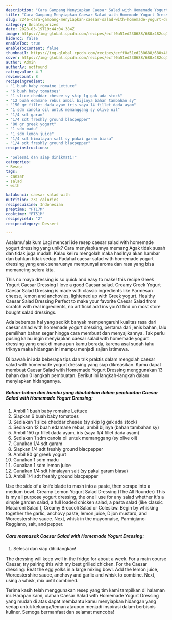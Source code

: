 ```yaml
---
description: "Cara Gampang Menyiapkan Caesar Salad with Homemade Yogurt Dressing{ yang Lezat"
title: "Cara Gampang Menyiapkan Caesar Salad with Homemade Yogurt Dressing{ yang Lezat"
slug: 2246-cara-gampang-menyiapkan-caesar-salad-with-homemade-yogurt-dressing-yang-lezat
category: Uncategorized
date: 2023-03-19T19:44:04.384Z
image: https://img-global.cpcdn.com/recipes/ecff0a51ed230688/680x482cq70/caesar-salad-with-homemade-yogurt-dressing-foto-resep-utama.jpg
hideToc: false
enableToc: true
enableTocContent: false
thumbnail: https://img-global.cpcdn.com/recipes/ecff0a51ed230688/680x482cq70/caesar-salad-with-homemade-yogurt-dressing-foto-resep-utama.jpg
cover: https://img-global.cpcdn.com/recipes/ecff0a51ed230688/680x482cq70/caesar-salad-with-homemade-yogurt-dressing-foto-resep-utama.jpg
author: Admin
authorAv: notfound
ratingvalue: 4.7
reviewcount: 8
recipeingredient:
- "1 buah baby romaine Lettuce"
- "6 buah baby tomatoes"
- "1 slice cheddar chesee sy skip lg gak ada stock"
- "12 buah edamane rebus ambil bijinya bahan tambahan sy"
- "150 gr fillet dada ayam iris saya 14 fillet dada ayam"
- "1 sdm canola oil untuk memanggang sy olive oil"
- "1/4 sdt garam"
- "1/4 sdt freshly ground blacpepper"
- "80 gr greek yogurt"
- "1 sdm madu"
- "1 sdm lemon juice"
- "1/4 sdt himalayan salt sy pakai garam biasa"
- "1/4 sdt freshly ground blacpepper"
recipeinstructions:

- "Selesai dan siap dinikmati!"
categories:
- Resep
tags:
- caesar
- salad
- with

katakunci: caesar salad with 
nutrition: 231 calories
recipecuisine: Indonesian
preptime: "PT17M"
cooktime: "PT51M"
recipeyield: "2"
recipecategory: Dessert

---
```



Asalamu'alaikum Lagi mencari ide resep caesar salad with homemade yogurt dressing yang unik? Cara menyiapkannya memang Agak tidak susah dan tidak juga mudah. Kalau keliru mengolah maka hasilnya akan hambar dan bahkan tidak sedap. Padahal caesar salad with homemade yogurt dressing yang enak seharusnya mempunyai aroma dan rasa yang bisa memancing selera kita.


This no mayo dressing is so quick and easy to make! this recipe Greek Yogurt Caesar Dressing I love a good Caesar salad. Creamy Greek Yogurt Caesar Salad Dressing is made with classic ingredients like Parmesan cheese, lemon and anchovies, lightened up with Greek yogurt. Healthy Caesar Salad Dressing Perfect to make your favorite Caesar Salad from scratch with real ingredients, no artificial add ins you&#39;d find on most store bought salad dressings.

Ada beberapa hal yang sedikit banyak mempengaruhi kualitas rasa dari caesar salad with homemade yogurt dressing, pertama dari jenis bahan, lalu pemilihan bahan segar hingga cara membuat dan menyajikannya. Tak perlu pusing kalau ingin menyiapkan caesar salad with homemade yogurt dressing yang enak di mana pun kamu berada, karena asal sudah tahu triknya maka hidangan ini mampu menjadi sajian istimewa.


Di bawah ini ada beberapa tips dan trik praktis dalam mengolah caesar salad with homemade yogurt dressing yang siap dikreasikan. Kamu dapat membuat Caesar Salad with Homemade Yogurt Dressing menggunakan 13 bahan dan 0 langkah pembuatan. Berikut ini langkah-langkah dalam menyiapkan hidangannya.

<!--inarticleads1-->

##### Bahan-bahan dan bumbu yang dibutuhkan dalam pembuatan Caesar Salad with Homemade Yogurt Dressing:

1. Ambil 1 buah baby romaine Lettuce
1. Siapkan 6 buah baby tomatoes
1. Sediakan 1 slice cheddar chesee (sy skip lg gak ada stock)
1. Sediakan 12 buah edamane rebus, ambil bijinya (bahan tambahan sy)
1. Ambil 150 gr fillet dada ayam, iris (saya 1/4 fillet dada ayam)
1. Sediakan 1 sdm canola oil untuk memanggang (sy olive oil)
1. Gunakan 1/4 sdt garam
1. Siapkan 1/4 sdt freshly ground blacpepper
1. Ambil 80 gr greek yogurt
1. Gunakan 1 sdm madu
1. Gunakan 1 sdm lemon juice
1. Gunakan 1/4 sdt himalayan salt (sy pakai garam biasa)
1. Ambil 1/4 sdt freshly ground blacpepper


Use the side of a knife blade to mash into a paste, then scrape into a medium bowl. Creamy Lemon Yogurt Salad Dressing (The All Rounder) This is my all purpose yogurt dressing, the one I use for any salad whether it&#39;s a simple garden salad, a full loaded chicken salad, a pasta salad (like classic Macaroni Salad ), Creamy Broccoli Salad or Coleslaw. Begin by whisking together the garlic, anchovy paste, lemon juice, Dijon mustard, and Worcestershire sauce. Next, whisk in the mayonnaise, Parmigiano-Reggiano, salt, and pepper. 

<!--inarticleads2-->

##### Cara memasak Caesar Salad with Homemade Yogurt Dressing:


1. Selesai dan siap dihidangkan!

The dressing will keep well in the fridge for about a week. For a main course Caesar, try pairing this with my best grilled chicken. For the Caesar dressing: Beat the egg yolks in a large mixing bowl. Add the lemon juice, Worcestershire sauce, anchovy and garlic and whisk to combine. Next, using a whisk, mix until combined. 

Terima kasih telah menggunakan resep yang tim kami tampilkan di halaman ini. Harapan kami, olahan Caesar Salad with Homemade Yogurt Dressing yang mudah di atas dapat membantu kamu menyiapkan hidangan yang sedap untuk keluarga/teman ataupun menjadi inspirasi dalam berbisnis kuliner. Semoga bermanfaat dan selamat mencoba!

